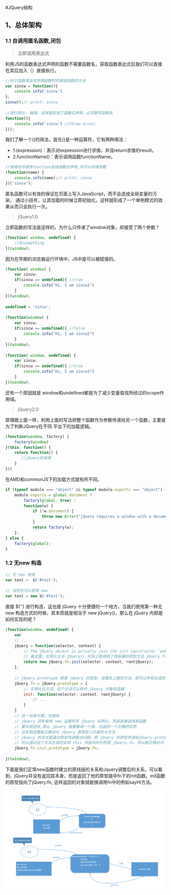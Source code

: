 #JQuery结构

## 1、总体架构

### 1.1 自调用匿名函数,闭包

> 立即调用表达式

利用JS的函数表达式声明的函数不需要函数名，获取函数表达式后我们可以直接在其后加入（）直接执行。
```javascript
//利于函数表达式声明函数时的调用函数的方法
var sincw = function(){
    console.info('sincw')
};
sincw();// print: sincw

//进行简化--报错，这样就变成了函数式声明，必须要写函数名
function(){
    console.info('sincw') //throw error;
}();
```

我们了解一个()的用法，首先()是一种运算符，它有两种用法：
- 1.(expression)：表示对expression进行求值，并且return求值的result。
- 2.functionName()：表示调用函数functionName。

```javascript
//使用括号避免function变成函数式声明,并可以传递参数
(function(name) {
    console.info(name);// print: sincw
})('sincw');
```

匿名函数可以有效的保证在页面上写入JavaScript，而不会造成全局变量的污染，
通过小括号，让其加载的时候立即初始化，这样就形成了一个单例模式的效果从而只会执行一次。

>jQuery1.0

立即函数的写法是这样的，为什么只传递了window对象，却接受了两个参数？
```javascript
(function( window, undefined) {
    //dosomething
})(window);
```

因为在早期的浏览器运行环境中，JS中是可以被赋值的。
```javascript
(function( window) {
    var sincw;
    if(sincw == undefined){ //true
        console.info("Hi, I am sincw1")
    }
})(window);  

undefined = 'sincw';

(function(window) {
    var sincw;
    if(sincw == undefined){ //false
        console.info("Hi, I am sincw2")
    }
})(window);

(function( window, undefined) {
    var sincw; 
    if(sincw == undefined){ //true
        console.info("Hi, I am sincw3")
    }
})(window);
```
还有一个原因就是
window和undefined都是为了减少变量查找所经过的scope作用域。


>jQuery2.0

原理跟上面一样，利用上面的写法把整个函数作为参数传递给另一个函数，主要是为了判断JQuery在不同
平台下的加载逻辑。
```javascript
(function(window, factory) {
    factory(window)
}(this, function() {
    return function() {
       //jQuery的调用
    }
}))
```
在AMD和commonJS下的加载方式就有所不同。
```javascript
if (typeof module === "object" && typeof module.exports === "object") {
    module.exports = global.document ?
        factory(global, true) :
        function(w) {
            if (!w.document) {
                throw new Error("jQuery requires a window with a document");
            }
            return factory(w);
    };
} else {
    factory(global);
}
```


### 1.2 无new 构造


```javascript
// 无 new 构造
var test =  $('#test');

// 当然也可以使用 new
var test = new $('#test');

```

直接 $('') 进行构造，这也是 jQuery 十分便捷的一个地方。当我们使用第一种无 new 构造方式的时候，其本质就是相当于 new jQuery()，那么在 jQuery 内部是如何实现的呢？

```javascript
(function(window, undefined) {
    var
    // ...
    jQuery = function(selector, context) {
        // The jQuery object is actually just the init constructor 'enhanced'
        // 看这里，实例化方法 jQuery() 实际上是调用了其拓展的原型方法 jQuery.fn.init
        return new jQuery.fn.init(selector, context, rootjQuery);
    },
 
    // jQuery.prototype 即是 jQuery 的原型，挂载在上面的方法，即可让所有生成的 jQuery 对象使用
    jQuery.fn = jQuery.prototype = {
        // 实例化化方法，这个方法可以称作 jQuery 对象构造器
        init: function(selector, context, rootjQuery) {
            // ...
        }
    }
    // 这一句很关键，也很绕
    // jQuery 没有使用 new 运算符将 jQuery 实例化，而是直接调用其函数
    // 要实现这样,那么 jQuery 就要看成一个类，且返回一个正确的实例
    // 且实例还要能正确访问 jQuery 类原型上的属性与方法
    // jQuery 的方式是通过原型传递解决问题，把 jQuery 的原型传递给jQuery.prototype.init.prototype
    // 所以通过这个方法生成的实例 this 所指向的仍然是 jQuery.fn，所以能正确访问 jQuery 类原型上的属性与方法
    jQuery.fn.init.prototype = jQuery.fn;
 
})(window);
```

下面是我们正常new函数时建立的原线链的关系和Jquery调整后的关系，可以看到，jQuery并没有返回其本身，而是返回了他的原型链中fn下的init函数。init函数的原型指向了jQuery.fn,
这样返回的对象就能够调用fn中的例如sayHi方法。


![](imgs/1533828264.jpg)
